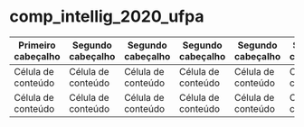 # comp_intellig_2020_ufpa

| Primeiro cabeçalho  |  Segundo cabeçalho  |  Segundo cabeçalho  |  Segundo cabeçalho  |  Segundo cabeçalho  |  Segundo cabeçalho  |
| ------------------- | ------------------- | ------------------- | ------------------- | ------------------- | ------------------- |
|  Célula de conteúdo |  Célula de conteúdo |  Célula de conteúdo |  Célula de conteúdo |  Célula de conteúdo |  Célula de conteúdo |
|  Célula de conteúdo |  Célula de conteúdo |  Célula de conteúdo |  Célula de conteúdo |  Célula de conteúdo |  Célula de conteúdo |
